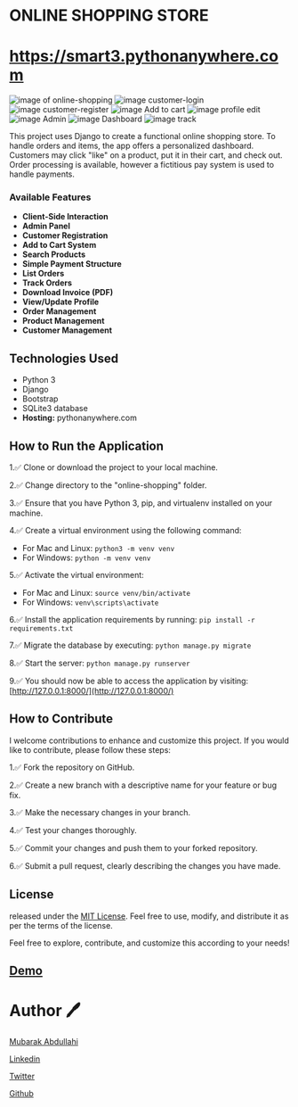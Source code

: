 # ONLINE SHOPPING STORE

# https://smart3.pythonanywhere.com

![image of online-shopping](https://i.ibb.co/T1dk3df/01-home-page.png)
![image customer-login](https://i.ibb.co/GCtR423/3-customer-login.png)
![image customer-register](https://i.ibb.co/wdMzjQN/02-customer-register.png)
![image Add to cart](https://i.ibb.co/5WH7Xhq/04-customer-add-to-cart.png)
![image profile edit](https://i.ibb.co/8r4p4Yb/05-customer-profile-edit.png)
![image Admin](https://i.ibb.co/tCFbqnQ/07-Adminlogin.png)
![image Dashboard](https://i.ibb.co/zr6HWKh/08-admindashboard.png)
![image track](https://i.ibb.co/HHhsrYq/09-track-orders.png)

This project uses Django to create a functional online shopping store. To handle orders and items, the app offers a personalized dashboard. Customers may click "like" on a product, put it in their cart, and check out. Order processing is available, however a fictitious pay system is used to handle payments.

### Available Features
- **Client-Side Interaction**
- **Admin Panel**
- **Customer Registration**
- **Add to Cart System**
- **Search Products**
- **Simple Payment Structure**
- **List Orders**
- **Track Orders**
- **Download Invoice (PDF)**
- **View/Update Profile**
- **Order Management**
- **Product Management**
- **Customer Management**

## Technologies Used
- Python 3
- Django
- Bootstrap
- SQLite3 database
- **Hosting:** pythonanywhere.com

## How to Run the Application

1.✅ Clone or download the project to your local machine.

2.✅ Change directory to the "online-shopping" folder.

3.✅ Ensure that you have Python 3, pip, and virtualenv installed on your machine.

4.✅ Create a virtual environment using the following command:

   - For Mac and Linux: `python3 -m venv venv`
   - For Windows: `python -m venv venv`

5.✅ Activate the virtual environment:
   
   - For Mac and Linux: `source venv/bin/activate`
   - For Windows: `venv\scripts\activate`

6.✅ Install the application requirements by running: `pip install -r requirements.txt`

7.✅ Migrate the database by executing: `python manage.py migrate`

8.✅ Start the server: `python manage.py runserver`

9.✅ You should now be able to access the application by visiting: [http://127.0.0.1:8000/](http://127.0.0.1:8000/)

## How to Contribute

I welcome contributions to enhance and customize this project. If you would like to contribute, please follow these steps:

1.✅ Fork the repository on GitHub.

2.✅ Create a new branch with a descriptive name for your feature or bug fix.

3.✅ Make the necessary changes in your branch.

4.✅ Test your changes thoroughly.

5.✅ Commit your changes and push them to your forked repository.

6.✅ Submit a pull request, clearly describing the changes you have made.

## License
released under the [MIT License](LICENSE). Feel free to use, modify, and distribute it as per the terms of the license.

Feel free to explore, contribute, and customize this according to your needs!


## [Demo](https://youtu.be/D3JehI-GdgE)

# Author :pen:

[Mubarak Abdullahi](https://github.com/4mubarak.com)

[Linkedin](www.linkedin.com/in/mubarak-abdullahi-a30411161)

[Twitter](https://twitter.com/Mubar1101/)

[Github](https://github.com/4mubarak)
